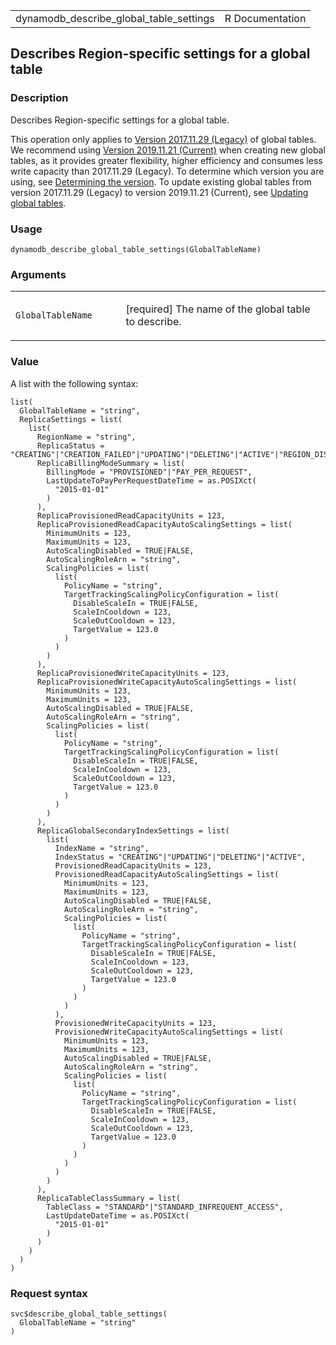 <table style="width: 100%;">
<tbody>
<tr class="odd">
<td>dynamodb_describe_global_table_settings</td>
<td style="text-align: right;">R Documentation</td>
</tr>
</tbody>
</table>

## Describes Region-specific settings for a global table

### Description

Describes Region-specific settings for a global table.

This operation only applies to [Version 2017.11.29
(Legacy)](https://docs.aws.amazon.com/amazondynamodb/latest/developerguide/globaltables.V1.html)
of global tables. We recommend using [Version 2019.11.21
(Current)](https://docs.aws.amazon.com/amazondynamodb/latest/developerguide/globaltables.V2.html)
when creating new global tables, as it provides greater flexibility,
higher efficiency and consumes less write capacity than 2017.11.29
(Legacy). To determine which version you are using, see [Determining the
version](https://docs.aws.amazon.com/amazondynamodb/latest/developerguide/globaltables.DetermineVersion.html).
To update existing global tables from version 2017.11.29 (Legacy) to
version 2019.11.21 (Current), see [Updating global
tables](https://docs.aws.amazon.com/amazondynamodb/latest/developerguide/V2globaltables_upgrade.html).

### Usage

    dynamodb_describe_global_table_settings(GlobalTableName)

### Arguments

<table>
<colgroup>
<col style="width: 35%" />
<col style="width: 65%" />
</colgroup>
<tbody>
<tr class="odd">
<td><code
id="dynamodb_describe_global_table_settings_:_GlobalTableName">GlobalTableName</code></td>
<td><p>[required] The name of the global table to describe.</p></td>
</tr>
</tbody>
</table>

### Value

A list with the following syntax:

    list(
      GlobalTableName = "string",
      ReplicaSettings = list(
        list(
          RegionName = "string",
          ReplicaStatus = "CREATING"|"CREATION_FAILED"|"UPDATING"|"DELETING"|"ACTIVE"|"REGION_DISABLED"|"INACCESSIBLE_ENCRYPTION_CREDENTIALS",
          ReplicaBillingModeSummary = list(
            BillingMode = "PROVISIONED"|"PAY_PER_REQUEST",
            LastUpdateToPayPerRequestDateTime = as.POSIXct(
              "2015-01-01"
            )
          ),
          ReplicaProvisionedReadCapacityUnits = 123,
          ReplicaProvisionedReadCapacityAutoScalingSettings = list(
            MinimumUnits = 123,
            MaximumUnits = 123,
            AutoScalingDisabled = TRUE|FALSE,
            AutoScalingRoleArn = "string",
            ScalingPolicies = list(
              list(
                PolicyName = "string",
                TargetTrackingScalingPolicyConfiguration = list(
                  DisableScaleIn = TRUE|FALSE,
                  ScaleInCooldown = 123,
                  ScaleOutCooldown = 123,
                  TargetValue = 123.0
                )
              )
            )
          ),
          ReplicaProvisionedWriteCapacityUnits = 123,
          ReplicaProvisionedWriteCapacityAutoScalingSettings = list(
            MinimumUnits = 123,
            MaximumUnits = 123,
            AutoScalingDisabled = TRUE|FALSE,
            AutoScalingRoleArn = "string",
            ScalingPolicies = list(
              list(
                PolicyName = "string",
                TargetTrackingScalingPolicyConfiguration = list(
                  DisableScaleIn = TRUE|FALSE,
                  ScaleInCooldown = 123,
                  ScaleOutCooldown = 123,
                  TargetValue = 123.0
                )
              )
            )
          ),
          ReplicaGlobalSecondaryIndexSettings = list(
            list(
              IndexName = "string",
              IndexStatus = "CREATING"|"UPDATING"|"DELETING"|"ACTIVE",
              ProvisionedReadCapacityUnits = 123,
              ProvisionedReadCapacityAutoScalingSettings = list(
                MinimumUnits = 123,
                MaximumUnits = 123,
                AutoScalingDisabled = TRUE|FALSE,
                AutoScalingRoleArn = "string",
                ScalingPolicies = list(
                  list(
                    PolicyName = "string",
                    TargetTrackingScalingPolicyConfiguration = list(
                      DisableScaleIn = TRUE|FALSE,
                      ScaleInCooldown = 123,
                      ScaleOutCooldown = 123,
                      TargetValue = 123.0
                    )
                  )
                )
              ),
              ProvisionedWriteCapacityUnits = 123,
              ProvisionedWriteCapacityAutoScalingSettings = list(
                MinimumUnits = 123,
                MaximumUnits = 123,
                AutoScalingDisabled = TRUE|FALSE,
                AutoScalingRoleArn = "string",
                ScalingPolicies = list(
                  list(
                    PolicyName = "string",
                    TargetTrackingScalingPolicyConfiguration = list(
                      DisableScaleIn = TRUE|FALSE,
                      ScaleInCooldown = 123,
                      ScaleOutCooldown = 123,
                      TargetValue = 123.0
                    )
                  )
                )
              )
            )
          ),
          ReplicaTableClassSummary = list(
            TableClass = "STANDARD"|"STANDARD_INFREQUENT_ACCESS",
            LastUpdateDateTime = as.POSIXct(
              "2015-01-01"
            )
          )
        )
      )
    )

### Request syntax

    svc$describe_global_table_settings(
      GlobalTableName = "string"
    )
